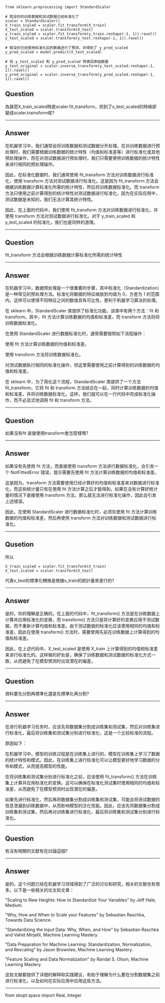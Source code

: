 ```
from sklearn.preprocessing import StandardScaler

# 假设你的训练数据和测试数据已经标准化了
scaler = StandardScaler()
X_train_scaled = scaler.fit_transform(X_train)
X_test_scaled = scaler.transform(X_test)
y_train_scaled = scaler.fit_transform(y_train.reshape(-1, 1)).ravel()
y_test_scaled = scaler.transform(y_test.reshape(-1, 1)).ravel()

# 假设你已经使用标准化后的数据进行了预测，并得到了 y_pred_scaled
y_pred_scaled = model.predict(X_test_scaled)

# 将 y_test_scaled 和 y_pred_scaled 转换回原始数据
y_test_original = scaler.inverse_transform(y_test_scaled.reshape(-1, 1)).ravel()
y_pred_original = scaler.inverse_transform(y_pred_scaled.reshape(-1, 1)).ravel()
```
## Question  
為甚麼X_train_scaled時是scaler.fit_transform，但到了x_test_scaled的時候卻變成scaler.trainsform呢?

---
## Answer
在机器学习中，我们通常会将训练数据和测试数据分开处理。在对训练数据进行预处理时，我们需要根据训练数据的统计特性（均值和标准差等）进行标准化或其他预处理操作，而在对测试数据进行预处理时，我们只需要使用训练数据的统计特性来进行相同的预处理操作。

因此，在标准化数据时，我们通常使用 fit_transform 方法对训练数据进行标准化，使用 transform 方法对测试数据进行标准化。这是因为 fit_transform 方法会根据训练数据计算标准化所需的统计特性，然后将训练数据标准化。而 transform 方法只使用之前计算得到的统计特性对测试数据进行标准化，因为在实际应用中，测试数据是未知的，我们无法计算其统计特性。

因此，在上面的代码中，我们使用 fit_transform 方法对训练数据进行标准化，并使用 transform 方法对测试数据进行标准化。对于 y_train_scaled 和 y_test_scaled 的标准化，我们也是同样的道理。

---
## Question
fit_transform 方法会根据训练数据计算标准化所需的统计特性

---
## Answer
在机器学习中，数据预处理是一个很重要的步骤，其中标准化（Standardization）是一种常见的预处理方法。标准化将数据的特征缩放到均值为 0，方差为 1 的范围内，这样可以使得不同特征之间的数值具有可比性，更利于机器学习算法的处理。

在 sklearn 中，StandardScaler 类提供了标准化功能。该类中有两个方法：fit 和 transform。其中，fit 方法计算训练数据的均值和标准差，而 transform 方法则将训练数据标准化。

在使用 StandardScaler 进行数据标准化时，通常需要按照如下流程操作：

使用 fit 方法计算训练数据的均值和标准差。

使用 transform 方法将训练数据标准化。

对测试数据执行相同的标准化操作，但这里需要使用之前计算得到的训练数据的均值和标准差。

在 sklearn 中，为了简化这个流程，StandardScaler 类提供了一个方法 fit_transform，它将 fit 和 transform 方法结合在一起，同时计算训练数据的均值和标准差，并将训练数据标准化。这样，我们就可以在一行代码中完成标准化操作，而不必显式地调用 fit 和 transform 方法。

---
## Question
如果沒有fit 直接使用transform會怎麼樣嗎?

---
## Answer
如果没有先使用 fit 方法，而直接使用 transform 方法进行数据标准化，会引发一个 NotFittedError 错误，提示需要先使用 fit 方法计算训练数据的均值和标准差。

这是因为，transform 方法需要使用已经计算好的均值和标准差来对数据进行标准化，而这些统计量只有在使用 fit 方法计算之后才能得到。如果在没有计算好统计量的情况下直接使用 transform 方法，那么就无法进行标准化操作，因此会引发上述错误。

因此，在使用 StandardScaler 进行数据标准化时，必须先使用 fit 方法计算训练数据的均值和标准差，然后再使用 transform 方法对训练数据和测试数据进行标准化。

---
## Qusetion
所以
```
X_train_scaled = scaler.fit_transform(X_train)
X_test_scaled = scaler.transform(X_test)
```
代表x_test的標準化轉換是根據x_train的統計量來進行的?

---
## Answer
是的，你的理解是正确的。在上面的代码中，fit_transform() 方法是在训练数据上计算并应用标准化的变换，而 transform() 方法只是将计算好的变换应用于测试数据，而不重新计算均值和标准差。由于测试数据的标准化应该使用相同的均值和标准差，因此在使用 transform() 方法时，需要使用先前在训练数据上计算得到的均值和标准差。

因此，在上述代码中，X_test_scaled 是使用 X_train 上计算得到的均值和标准差来进行标准化的。这样做的好处是，确保了训练数据和测试数据的标准化方式一致，从而避免了在模型预测时出现潜在的偏差。

---
## Question
資料要先分割再標準化還是先標準化再分割?

---
## Answer
在进行机器学习任务时，应该先将数据集分割成训练集和测试集，然后对训练集进行标准化，最后将训练集和测试集分别进行标准化，这是一个比较标准的流程。

原因如下：

在机器学习中，模型的训练过程是在训练集上进行的，模型在训练集上学习了数据的统计特性和模式。因此，在训练集上进行标准化可以让模型更好地学习数据的分布和模式，从而提高模型的性能。

在将训练集和测试集分别进行标准化之前，应该使用 fit_transform() 方法在训练集上计算并应用标准化的变换。这可以确保在标准化测试集时使用相同的均值和标准差，从而避免了在模型预测时出现潜在的偏差。

如果先进行标准化，然后再将数据集分割成训练集和测试集，可能会将测试数据的信息泄漏到训练数据中，从而影响模型的泛化性能。因此，应该先将数据集分割成训练集和测试集，然后再对训练集进行标准化，最后将训练集和测试集分别进行标准化。

---
## Question
有沒有相關的文獻有在討論這個?

---
## Answer
是的，这个问题已经在机器学习领域得到了广泛的讨论和研究，相关的文献也有很多。以下是一些相关的论文和文章：

"Scaling to New Heights: How to Standardize Your Variables" by Jeff Hale, Medium.

"Why, How and When to Scale your Features" by Sebastian Raschka, Towards Data Science.

"Standardizing the Input Data: Why, When, and How" by Sebastian Raschka and Vahid Mirjalili, Machine Learning Mastery.

"Data Preparation for Machine Learning: Standardization, Normalization, and Rescaling" by Jason Brownlee, Machine Learning Mastery.

"Feature Scaling and Data Normalization" by Randal S. Olson, Machine Learning Mastery.

这些文献都提供了详细的解释和实践建议，有助于理解为什么要在分割数据集之前进行标准化，以及如何在实际应用中应用这些方法。

---

from skopt.space import Real, Integer






